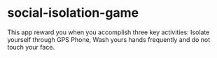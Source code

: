 # social-isolation-game
This app reward you when you accomplish three key activities: Isolate yourself through GPS Phone, Wash yours hands frequently and do not touch your face.
